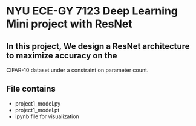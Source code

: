 # NYU ECE-GY 7123 Deep Learning Mini project with ResNet 

## In this project, We design a ResNet architecture to maximize accuracy on the
CIFAR-10 dataset under a constraint on parameter count.


## File contains 
* project1_model.py
* project1_model.pt
* ipynb file for visualization 
